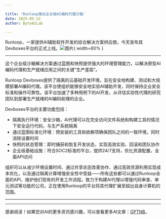 ```yaml
---

title: 'Runloop推出企业级AI编码代理沙箱'
date: 2025-05-22
author: ByteAILab

---
```


Runloop，一家提供AI辅助软件开发的综合解决方案供应商，今天宣布其Devboxes平台的正式上线。![图片](https://ai-techpark.com/wp-content/uploads/Runloop.jpg){ width=60% }

---
这个企业级沙箱解决方案通过蓝图和快照提供强大的环境管理能力，以解决原型AI编码代理和生产就绪应用之间的关键“生产差距”。

Runloop Devboxes提供了隔离的云基础开发环境，旨在安全地构建、测试和大规模部署AI编码代理。该平台使组织能够安全地实验AI辅助开发，同时保持企业安全标准和操作可靠性。该平台加速了多种用例下的AI开发，从评估实验性代理的研究团队到部署生产就绪的AI编码助理的企业。

Devboxes平台的主要功能包括：

- 隔离执行环境：安全沙箱，AI代理可以在完全访问文件系统和构建工具的情况下安全运行代码，与生产系统隔离
- 通过蓝图标准化环境：预安装的工具和依赖项确保团队之间的一致环境，同时消除设置时间
- 快照的状态管理：即时捕获和恢复开发状态，实现高效实验、回滚和团队协作
- 企业级基础设施：符合SOC2标准的平台，提供24/7支持，优化资源配置，全面API访问

组织可以从减少环境设置时间、通过共享状态改善协作、通过高效资源利用实现成本优化，以及通过隔离计算增强安全性中受益——所有这些都可以通过Runloop全面的API，维护他们现有的开发工作流程。致力于构建AI代理以增强代码审查、单元测试等功能的公司，正在使用Runloop的平台将其代理扩展至超出自身计算机的范围。

---
---
感谢阅读！如果您对AI的更多资讯感兴趣，可以查看更多AI文章：[GPTNB](https://gptnb.com)。